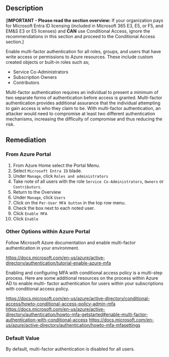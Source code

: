 ## Description

[**IMPORTANT - Please read the section overview:** If your organization pays for Microsoft Entra ID licensing (included in Microsoft 365 E3, E5, or F5, and EM&S E3 or E5 licenses) and **CAN** use Conditional Access, ignore the recommendations in this section and proceed to the Conditional Access section.]

Enable multi-factor authentication for all roles, groups, and users that have write access or permissions to Azure resources. These include custom created objects or built-in roles such as;
- Service Co-Administrators
- Subscription Owners
- Contributors

Multi-factor authentication requires an individual to present a minimum of two separate forms of authentication before access is granted. Multi-factor authentication provides additional assurance that the individual attempting to gain access is who they claim to be. With multi-factor authentication, an attacker would need to compromise at least two different authentication mechanisms, increasing the difficulty of compromise and thus reducing the risk.

## Remediation

### From Azure Portal

1. From Azure Home select the Portal Menu.
2. Select `Microsoft Entra ID` blade.
3. Under `Manage`, click `Roles and administrators`
4. Take note of all users with the role `Service Co-Administrators`, `Owners` or `Contributors`.
5. Return to the Overview
6. Under `Manage`, click `Users`
7. Click on the `Per-User MFA button` in the top row menu.
8. Check the box next to each noted user.
9. Click `Enable MFA`
10.  Click `Enable`

### Other Options within Azure Portal

Follow Microsoft Azure documentation and enable multi-factor authentication in your environment.

https://docs.microsoft.com/en-us/azure/active-directory/authentication/tutorial-enable-azure-mfa

Enabling and configuring MFA with conditional access policy is a multi-step process. Here are some additional resources on the process within Azure AD to enable multi- factor authentication for users within your subscriptions with conditional access policy.

https://docs.microsoft.com/en-us/azure/active-directory/conditional-access/howto-conditional-access-policy-admin-mfa
https://docs.microsoft.com/en-us/azure/active-directory/authentication/howto-mfa-getstarted#enable-multi-factor-authentication-with-conditional-access
https://docs.microsoft.com/en-us/azure/active-directory/authentication/howto-mfa-mfasettings

### Default Value

By default, multi-factor authentication is disabled for all users.
